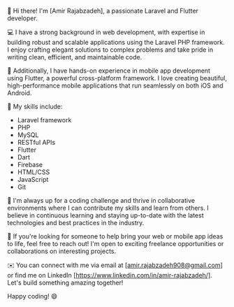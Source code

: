 👋 Hi there! I'm [Amir Rajabzadeh], a passionate Laravel and Flutter developer.

💻 I have a strong background in web development, with expertise in building robust and scalable applications using the Laravel PHP framework. I enjoy crafting elegant solutions to complex problems and take pride in writing clean, efficient, and maintainable code.

📱 Additionally, I have hands-on experience in mobile app development using Flutter, a powerful cross-platform framework. I love creating beautiful, high-performance mobile applications that run seamlessly on both iOS and Android.

🌟 My skills include:
- Laravel framework
- PHP
- MySQL
- RESTful APIs
- Flutter
- Dart
- Firebase
- HTML/CSS
- JavaScript
- Git

🔨 I'm always up for a coding challenge and thrive in collaborative environments where I can contribute my skills and learn from others. I believe in continuous learning and staying up-to-date with the latest technologies and best practices in the industry.

🚀 If you're looking for someone to help bring your web or mobile app ideas to life, feel free to reach out! I'm open to exciting freelance opportunities or collaborations on interesting projects.

✉️ You can connect with me via email at [amir.rajabzadeh908@gmail.com] or find me on LinkedIn [https://www.linkedin.com/in/amir-rajabzadeh/]. Let's build something amazing together!

Happy coding! 😄
